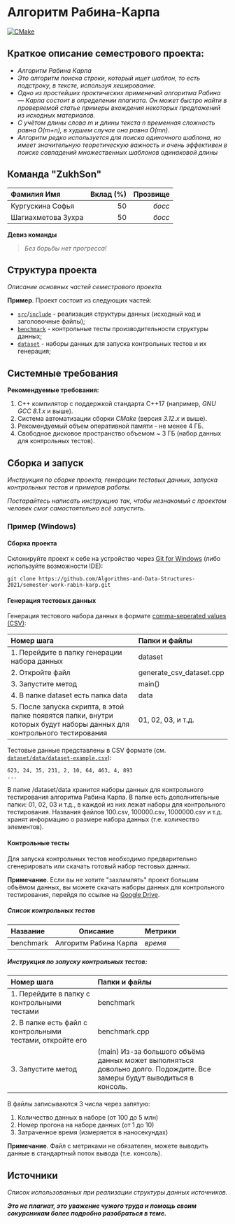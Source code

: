 # Алгоритм Рабина-Карпа

[![CMake](https://github.com/Algorithms-and-Data-Structures-2021/semester-work-template/actions/workflows/cmake.yml/badge.svg)](https://github.com/Algorithms-and-Data-Structures-2021/semester-work-template/actions/workflows/cmake.yml)


## Краткое описание семестрового проекта:

- _Алгоритм Рабина Карпа_
- _Это алгоритм поиска строки, который ищет шаблон, то есть подстроку, в тексте, используя хеширование._
- _Одно из простейших практических применений алгоритма Рабина — Карпа состоит в определении плагиата. Он может быстро найти в проверяемой статье примеры вхождения некоторых предложений из исходных материалов._
- _С учётом длины слова m и длины текста n временная сложность равна O(m+n), в худшем случае она равна O(mn)._
- _Алгоритм редко используется для поиска одиночного шаблона, но имеет значительную теоретическую важность и очень эффективен в поиске совпадений множественных шаблонов одинаковой длины_

## Команда "ZukhSon"

| Фамилия Имя   | Вклад (%) | Прозвище              |
| :---          |   ---:    |  ---:                 |
| Кургускина Софья   | 50        |  _босс_               |
| Шагиахметова Зухра   | 50        |  _босс_ |


**Девиз команды**
> _Без борьбы нет прогресса!_

## Структура проекта

_Описание основных частей семестрового проекта._

**Пример**. Проект состоит из следующих частей:

- [`src`](src)/[`include`](include) - реализация структуры данных (исходный код и заголовочные файлы);
- [`benchmark`](benchmark) - контрольные тесты производительности структуры данных;
- [`dataset`](dataset) - наборы данных для запуска контрольных тестов и их генерация;

## Системные требования

**Рекомендуемые требования:**

1. С++ компилятор c поддержкой стандарта C++17 (например, _GNU GCC 8.1.x_ и выше).
2. Система автоматизации сборки _CMake_ (версия _3.12.x_ и выше).
3. Рекомендуемый объем оперативной памяти - не менее 4 ГБ.
4. Свободное дисковое пространство объемом ~ 3 ГБ (набор данных для контрольных тестов).

## Сборка и запуск

_Инструкция по сборке проекта, генерации тестовых данных, запуска контрольных тестов и примеров работы._

_Постарайтесь написать инструкцию так, чтобы незнакомый с проектом человек смог самостоятельно всё запустить._

### Пример (Windows)

#### Сборка проекта

Склонируйте проект к себе на устройство через [Git for Windows](https://gitforwindows.org/) (либо используйте
возможности IDE):

```shell
git clone https://github.com/Algorithms-and-Data-Structures-2021/semester-work-rabin-karp.git
```

#### Генерация тестовых данных

Генерация тестового набора данных в
формате [comma-seperated values (CSV)](https://en.wikipedia.org/wiki/Comma-separated_values):

| Номер шага                                  | Папки и файлы     |
| :---                                        | :---              |
| 1. Перейдите в папку генерации набора данных | dataset        |
| 2. Откройте файл | generate_csv_dataset.cpp |
| 3. Запустите метод | main() |
| 4. В папкe dataset eсть папка data | data |
| 5. После запуска скрипта, в этой папке появятся папки, внутри которых будут наборы данных для контрольного тестирования | 01, 02, 03, и т.д. |


Тестовые данные представлены в CSV формате (см.
[`dataset/data/dataset-example.csv`](dataset/data/dataset-example.csv)):

```csv
623, 24, 35, 231, 2, 10, 64, 463, 4, 893
...
```
В папке /dataset/data хранится наборы данных для контрольного тестирования алгоритма Рабина Карпа. В папке есть дополнительные папки: 01, 02, 03 и т.д., в каждой из них лежат наборы для контрольного тестирования. Названия файлов 100.csv, 100000.csv, 1000000.csv и т.д. хранят информацию о размере набора данных (т.е. количество элементов).

#### Контрольные тесты 

Для запуска контрольных тестов необходимо предварительно сгенерировать или скачать готовый набор тестовых данных.

**Примечание**. Если вы не хотите "захламлять" проект большим объёмом данных, вы можете скачать наборы данных для контрольного тестирования, перейдя по ссылке на [Google Drive](https://drive.google.com/drive/folders/1I_-NfU5QtZdHIF6RqgspS0i0OUQvtFgS).

##### Список контрольных тестов

| Название                  | Описание                                | Метрики         |
| :---                      | ---                                     | :---            |
| benchmark | Алгоритм Рабина Карпа   | _время_         |


##### Инструкция по запуску контрольных тестов:

| Номер шага                                  | Папки и файлы     |
| :---                                        | :---              |
| 1. Перейдите в папку с контрольными тестами | benchmark         |
| 2. В папке есть файл с контрольными тестами, откройте его | benchmark.cpp |
| 3. Запустите метод | (main) Из-за большого объёма данных может выполняться довольно долго. Подождите. Все замеры будут выводиться в консоль. |

В файлы записываются 3 числа через запятую:

1. Количество данных в наборе (от 100 до 5 млн)
2. Номер прогона на наборе данных (от 1 до 10)
3. Затраченное время (измеряется в наносекундах)

**Примечание**. Файл с метриками не обязателен, можете выводить данные в стандартный поток вывода (т.е. консоль).

## Источники

_Список использованных при реализации структуры данных источников._

_**Это не плагиат, это уважение чужого труда и помощь своим сокурсникам более подробно разобраться в теме.**_
